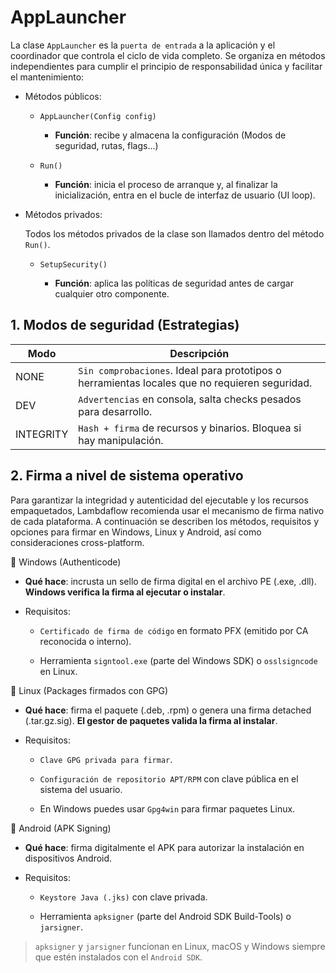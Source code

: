 ﻿# AppLauncher

La clase `AppLauncher` es la `puerta de entrada` a la aplicación y el coordinador que controla el ciclo de vida completo. Se organiza en métodos independientes para cumplir el principio de responsabilidad única y facilitar el mantenimiento:

- Métodos públicos:

    - `AppLauncher(Config config)`

        - **Función**: recibe y almacena la configuración (Modos de seguridad, rutas, flags...)

    - `Run()`

        - **Función**: inicia el proceso de arranque y, al finalizar la inicialización, entra en el bucle de interfaz de usuario (UI loop).

- Métodos privados:

    Todos los métodos privados de la clase son llamados dentro del método `Run()`. 

    - `SetupSecurity()`

        - **Función**: aplica las políticas de seguridad antes de cargar cualquier otro componente.

## 1. Modos de seguridad (Estrategias)

|    Modo   |                                       Descripción                                              |
|-----------|------------------------------------------------------------------------------------------------|
| NONE      | `Sin comprobaciones`. Ideal para prototipos o herramientas locales que no requieren seguridad. |
| DEV       | `Advertencias` en consola, salta checks pesados para desarrollo.                               |
| INTEGRITY | `Hash + firma` de recursos y binarios. Bloquea si hay manipulación.                            |

## 2. Firma a nivel de sistema operativo

Para garantizar la integridad y autenticidad del ejecutable y los recursos empaquetados, Lambdaflow recomienda usar el mecanismo de firma nativo de cada plataforma. A continuación se describen los métodos, requisitos y opciones para firmar en Windows, Linux y Android, así como consideraciones cross-platform.

🔷 Windows (Authenticode)

- **Qué hace**: incrusta un sello de firma digital en el archivo PE (.exe, .dll). **Windows verifica la firma al ejecutar o instalar**.

- Requisitos:

    - `Certificado de firma de código` en formato PFX (emitido por CA reconocida o interno).

    - Herramienta `signtool.exe` (parte del Windows SDK) o `osslsigncode` en Linux.

🔷 Linux (Packages firmados con GPG)

- **Qué hace**: firma el paquete (.deb, .rpm) o genera una firma detached (.tar.gz.sig). **El gestor de paquetes valida la firma al instalar**.

- Requisitos:

    - `Clave GPG privada para firmar`.

    - `Configuración de repositorio APT/RPM` con clave pública en el sistema del usuario.

    - En Windows puedes usar `Gpg4win` para firmar paquetes Linux.

🔷 Android (APK Signing)

- **Qué hace**: firma digitalmente el APK para autorizar la instalación en dispositivos Android.

- Requisitos:

    - `Keystore Java (.jks)` con clave privada.

    - Herramienta `apksigner` (parte del Android SDK Build-Tools) o `jarsigner`.


> `apksigner` y `jarsigner` funcionan en Linux, macOS y Windows siempre que estén instalados con el `Android SDK`.